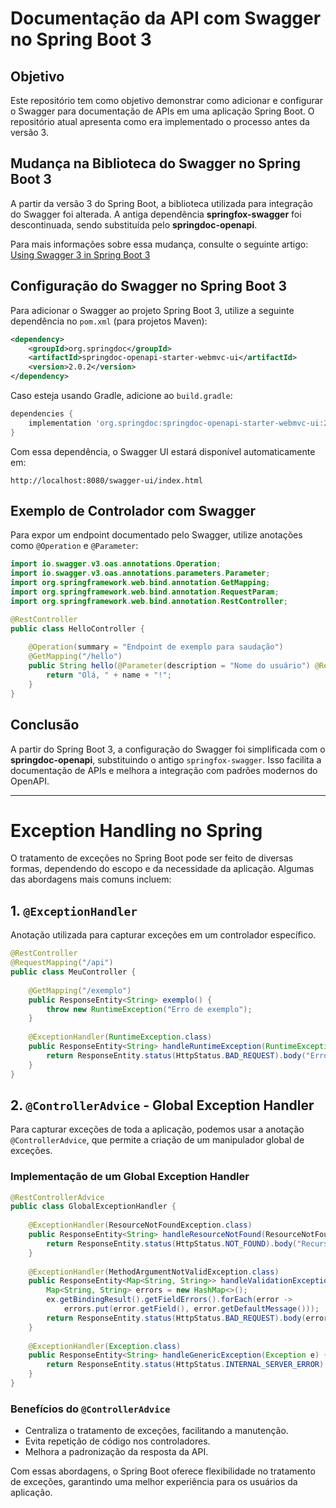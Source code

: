 # Documentação da API com Swagger no Spring Boot 3

## Objetivo
Este repositório tem como objetivo demonstrar como adicionar e configurar o Swagger para documentação de APIs em uma aplicação Spring Boot. O repositório atual apresenta como era implementado o processo antes da versão 3.

## Mudança na Biblioteca do Swagger no Spring Boot 3
A partir da versão 3 do Spring Boot, a biblioteca utilizada para integração do Swagger foi alterada. A antiga dependência **springfox-swagger** foi descontinuada, sendo substituída pelo **springdoc-openapi**.

Para mais informações sobre essa mudança, consulte o seguinte artigo:
[Using Swagger 3 in Spring Boot 3](https://medium.com/@f.s.a.kuzman/using-swagger-3-in-spring-boot-3-c11a483ea6dc)

## Configuração do Swagger no Spring Boot 3
Para adicionar o Swagger ao projeto Spring Boot 3, utilize a seguinte dependência no `pom.xml` (para projetos Maven):

```xml
<dependency>
    <groupId>org.springdoc</groupId>
    <artifactId>springdoc-openapi-starter-webmvc-ui</artifactId>
    <version>2.0.2</version>
</dependency>
```

Caso esteja usando Gradle, adicione ao `build.gradle`:

```gradle
dependencies {
    implementation 'org.springdoc:springdoc-openapi-starter-webmvc-ui:2.0.2'
}
```

Com essa dependência, o Swagger UI estará disponível automaticamente em:
```
http://localhost:8080/swagger-ui/index.html
```

## Exemplo de Controlador com Swagger
Para expor um endpoint documentado pelo Swagger, utilize anotações como `@Operation` e `@Parameter`:

```java
import io.swagger.v3.oas.annotations.Operation;
import io.swagger.v3.oas.annotations.parameters.Parameter;
import org.springframework.web.bind.annotation.GetMapping;
import org.springframework.web.bind.annotation.RequestParam;
import org.springframework.web.bind.annotation.RestController;

@RestController
public class HelloController {
    
    @Operation(summary = "Endpoint de exemplo para saudação")
    @GetMapping("/hello")
    public String hello(@Parameter(description = "Nome do usuário") @RequestParam String name) {
        return "Olá, " + name + "!";
    }
}
```

## Conclusão
A partir do Spring Boot 3, a configuração do Swagger foi simplificada com o **springdoc-openapi**, substituindo o antigo `springfox-swagger`. Isso facilita a documentação de APIs e melhora a integração com padrões modernos do OpenAPI.

---

# Exception Handling no Spring

O tratamento de exceções no Spring Boot pode ser feito de diversas formas, dependendo do escopo e da necessidade da aplicação. Algumas das abordagens mais comuns incluem:

## 1. `@ExceptionHandler`

Anotação utilizada para capturar exceções em um controlador específico.

```java
@RestController
@RequestMapping("/api")
public class MeuController {
    
    @GetMapping("/exemplo")
    public ResponseEntity<String> exemplo() {
        throw new RuntimeException("Erro de exemplo");
    }
    
    @ExceptionHandler(RuntimeException.class)
    public ResponseEntity<String> handleRuntimeException(RuntimeException e) {
        return ResponseEntity.status(HttpStatus.BAD_REQUEST).body("Erro tratado: " + e.getMessage());
    }
}
```

## 2. `@ControllerAdvice` - Global Exception Handler

Para capturar exceções de toda a aplicação, podemos usar a anotação `@ControllerAdvice`, que permite a criação de um manipulador global de exceções.

### Implementação de um Global Exception Handler

```java
@RestControllerAdvice
public class GlobalExceptionHandler {
    
    @ExceptionHandler(ResourceNotFoundException.class)
    public ResponseEntity<String> handleResourceNotFound(ResourceNotFoundException e) {
        return ResponseEntity.status(HttpStatus.NOT_FOUND).body("Recurso não encontrado: " + e.getMessage());
    }
    
    @ExceptionHandler(MethodArgumentNotValidException.class)
    public ResponseEntity<Map<String, String>> handleValidationExceptions(MethodArgumentNotValidException ex) {
        Map<String, String> errors = new HashMap<>();
        ex.getBindingResult().getFieldErrors().forEach(error ->
            errors.put(error.getField(), error.getDefaultMessage()));
        return ResponseEntity.status(HttpStatus.BAD_REQUEST).body(errors);
    }
    
    @ExceptionHandler(Exception.class)
    public ResponseEntity<String> handleGenericException(Exception e) {
        return ResponseEntity.status(HttpStatus.INTERNAL_SERVER_ERROR).body("Erro interno: " + e.getMessage());
    }
}
```

### Benefícios do `@ControllerAdvice`

- Centraliza o tratamento de exceções, facilitando a manutenção.
- Evita repetição de código nos controladores.
- Melhora a padronização da resposta da API.

Com essas abordagens, o Spring Boot oferece flexibilidade no tratamento de exceções, garantindo uma melhor experiência para os usuários da aplicação.
